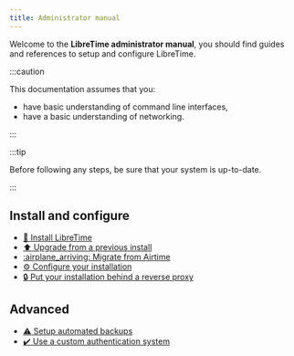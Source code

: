 ```yaml
---
title: Administrator manual
---
```


Welcome to the **LibreTime administrator manual**, you should find guides and references to setup and configure LibreTime.

:::caution

This documentation assumes that you:

- have basic understanding of command line interfaces,
- have a basic understanding of networking.

:::

:::tip

Before following any steps, be sure that your system is up-to-date.

:::

## Install and configure

- [:rocket: Install LibreTime](./install/README.md)
- [:arrow_up: Upgrade from a previous install](./install/upgrade.md)
- [:airplane_arriving: Migrate from Airtime](./install/migrate-from-airtime.md)
- [:gear: Configure your installation](./configuration.md)
- [:lock: Put your installation behind a reverse proxy](./install/reverse-proxy.md)

## Advanced

- [:warning: Setup automated backups](./backup.md)
- [:heavy_check_mark: Use a custom authentication system](./custom-authentication.md)
